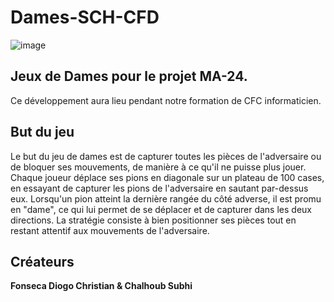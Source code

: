 # Dames-SCH-CFD

![image](https://github.com/user-attachments/assets/4147aab5-116e-4d6b-b539-c280d02bbbfc)

## Jeux de **Dames** pour le projet MA-24.
Ce développement aura lieu pendant notre formation de CFC informaticien.

## But du jeu 
Le but du jeu de dames est de capturer toutes les pièces de l'adversaire ou de bloquer ses mouvements, de manière à ce qu'il ne puisse plus jouer. Chaque joueur déplace ses pions en diagonale sur un plateau de 100 cases, en essayant de capturer les pions de l'adversaire en sautant par-dessus eux. Lorsqu'un pion atteint la dernière rangée du côté adverse, il est promu en "dame", ce qui lui permet de se déplacer et de capturer dans les deux directions. La stratégie consiste à bien positionner ses pièces tout en restant attentif aux mouvements de l'adversaire.

## Créateurs

**Fonseca Diogo Christian & Chalhoub Subhi** 

